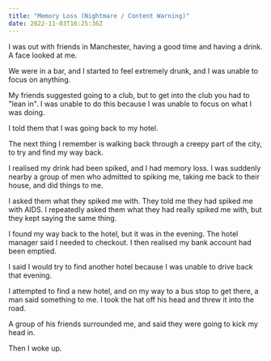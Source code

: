 ```yaml
---
title: "Memory Loss (Nightmare / Content Warning)"
date: 2022-11-03T16:25:36Z
---
```


I was out with friends in Manchester, having a good time and having a drink. A
face looked at me.

We were in a bar, and I started to feel extremely drunk, and I was unable to
focus on anything.

My friends suggested going to a club, but to get into the club you had to "lean
in". I was unable to do this because I was unable to focus on what I was doing.

I told them that I was going back to my hotel.

The next thing I remember is walking back through a creepy part of the city, to
try and find my way back.

I realised my drink had been spiked, and I had memory loss. I was suddenly
nearby a group of men who admitted to spiking me, taking me back to their
house, and did things to me.

I asked them what they spiked me with. They told me they had spiked me with
AIDS. I repeatedly asked them what they had really spiked me with, but they
kept saying the same thing.

I found my way back to the hotel, but it was in the evening. The hotel manager
said I needed to checkout. I then realised my bank account had been emptied.

I said I would try to find another hotel because I was unable to drive back
that evening.

I attempted to find a new hotel, and on my way to a bus stop to get there, a
man said something to me. I took the hat off his head and threw it into the
road.

A group of his friends surrounded me, and said they were going to kick my head
in.

Then I woke up.
